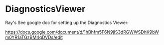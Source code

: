 DiagnosticsViewer
=================
Ray's
See google doc for setting up the Diagnostics Viewer:

https://docs.google.com/document/d/1hBhfm5F6N9jlS3dRGWWSDhK9bWm0YR1aTGzBM4qDVDs/edit


